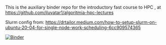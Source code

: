 This is the auxiliary binder repo for the  introductory fast course to HPC , at
https://github.com/iluvatar1/algoritmia-hpc-lectures

Slurm config from: https://drtailor.medium.com/how-to-setup-slurm-on-ubuntu-20-04-for-single-node-work-scheduling-6cc909574365

[![Binder](https://mybinder.org/badge_logo.svg)](https://mybinder.org/v2/gh/iluvatar1/algoritmia-hpc-binder/HEAD)
